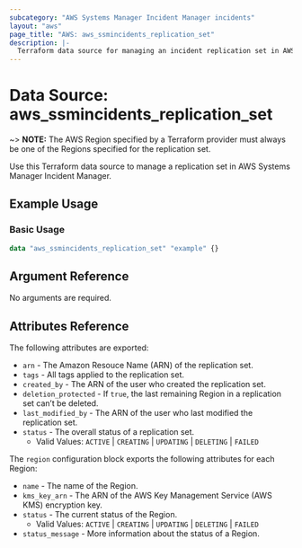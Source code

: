 ```yaml
---
subcategory: "AWS Systems Manager Incident Manager incidents"
layout: "aws"
page_title: "AWS: aws_ssmincidents_replication_set"
description: |-
  Terraform data source for managing an incident replication set in AWS Systems Manager Incident Manager.
---
```



# Data Source: aws_ssmincidents_replication_set

~> **NOTE:** The AWS Region specified by a Terraform provider must always be one of the Regions specified for the replication set.

Use this Terraform data source to manage a replication set in AWS Systems Manager Incident Manager.

## Example Usage

### Basic Usage

```terraform
data "aws_ssmincidents_replication_set" "example" {}
```

## Argument Reference

No arguments are required.

## Attributes Reference

The following attributes are exported:

* `arn` - The Amazon Resouce Name (ARN) of the replication set.
* `tags` - All tags applied to the replication set.
* `created_by` - The ARN of the user who created the replication set.
* `deletion_protected` - If `true`, the last remaining Region in a replication set can’t be deleted.
* `last_modified_by` - The ARN of the user who last modified the replication set.
* `status` - The overall status of a replication set.
    * Valid Values: `ACTIVE` | `CREATING` | `UPDATING` | `DELETING` | `FAILED`

The `region` configuration block exports the following attributes for each Region:

* `name` - The name of the Region.
* `kms_key_arn` - The ARN of the AWS Key Management Service (AWS KMS) encryption key.
* `status` - The current status of the Region.
    * Valid Values: `ACTIVE` | `CREATING` | `UPDATING` | `DELETING` | `FAILED`
* `status_message` - More information about the status of a Region.
